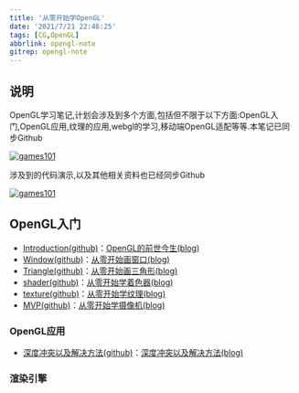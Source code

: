 ```yaml
---
title: '从零开始学OpenGL'
date: '2021/7/21 22:46:25'
tags: [CG,OpenGL]
abbrlink: opengl-note
gitrep: opengl-note
---
```


## 说明

OpenGL学习笔记,计划会涉及到多个方面,包括但不限于以下方面:OpenGL入门,OpenGL应用,纹理的应用,webgl的学习,移动端OpenGL适配等等.本笔记已同步Github

[![games101](https://github-readme-stats.vercel.app/api/pin/?username=xiaoqide&repo=opengl-note&show_owner)](https://github.com/xiaoqide/opengl-note)

涉及到的代码演示,以及其他相关资料也已经同步Github

[![games101](https://github-readme-stats.vercel.app/api/pin/?username=xiaoqide&repo=opengl-note-code&show_owner)](https://github.com/xiaoqide/opengl-note-code)

<!--more-->

## OpenGL入门

- [Introduction(github)](opengl-introduction.md)：[OpenGL的前世今生(blog)](https://blog.ours1984.top/posts/opengl-introduction)
- [Window(github)](opengl-window.md)：[从零开始画窗口(blog)](https://blog.ours1984.top/posts/opengl-window)
- [Triangle(github)](opengl-triangle.md)：[从零开始画三角形(blog)](https://blog.ours1984.top/posts/opengl-triangle)
- [shader(github)](opengl-shader.md)：[从零开始学着色器(blog)](https://blog.ours1984.top/posts/opengl-shader)
- [texture(github)](opengl-texture.md)：[从零开始学纹理(blog)](https://blog.ours1984.top/posts/opengl-texture)
- [MVP(github)](opengl-camera.md)：[从零开始学摄像机(blog)](https://blog.ours1984.top/posts/opengl-camera)

### OpenGL应用

- [深度冲突以及解决方法(github)](depth-conflict.md)：[深度冲突以及解决方法(blog)](https://blog.ours1984.top/posts/depth-conflict)

### 渲染引擎
